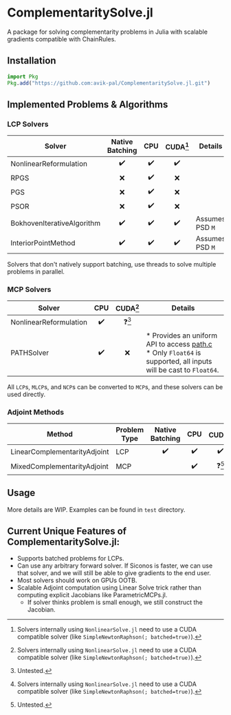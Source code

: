 # ComplementaritySolve.jl

A package for solving complementarity problems in Julia with scalable gradients compatible
with ChainRules.

## Installation

```julia
import Pkg
Pkg.add("https://github.com:avik-pal/ComplementaritySolve.jl.git")
```

## Implemented Problems & Algorithms

### LCP Solvers

| Solver                     |  Native Batching   |        CPU         |      CUDA[^1]      | Details         |
| -------------------------- | :----------------: | :----------------: | :----------------: | --------------- |
| NonlinearReformulation     | :heavy_check_mark: | :heavy_check_mark: | :heavy_check_mark: |                 |
| RPGS                       |        :x:         | :heavy_check_mark: |        :x:         |                 |
| PGS                        |        :x:         | :heavy_check_mark: |        :x:         |                 |
| PSOR                       |        :x:         | :heavy_check_mark: |        :x:         |                 |
| BokhovenIterativeAlgorithm | :heavy_check_mark: | :heavy_check_mark: | :heavy_check_mark: | Assumes PSD `M` |
| InteriorPointMethod        | :heavy_check_mark: | :heavy_check_mark: | :heavy_check_mark: | Assumes PSD `M` |

Solvers that don't natively support batching, use threads to solve multiple problems in parallel.

### MCP Solvers

| Solver                 |        CPU         |    CUDA[^1]    | Details                                                                                                                                                              |
| ---------------------- | :----------------: | :------------: | -------------------------------------------------------------------------------------------------------------------------------------------------------------------- |
| NonlinearReformulation | :heavy_check_mark: | :question:[^2] |                                                                                                                                                                      |
| PATHSolver             | :heavy_check_mark: |      :x:       | * Provides an uniform API to access [path.c](https://pages.cs.wisc.edu/~ferris/path.html) <br/> * Only `Float64` is supported, all inputs will be cast to `Float64`. |

All `LCP`s, `MLCP`s, and `NCP`s can be converted to `MCP`s, and these solvers can be used directly.

### Adjoint Methods

| Method                       | Problem Type |  Native Batching   |        CPU         |    CUDA[^1]    | Details |
| ---------------------------- | ------------ | :----------------: | :----------------: | :------------: | ------- |
| LinearComplementarityAdjoint | LCP          | :heavy_check_mark: | :heavy_check_mark: | :heavy_check_mark: |         |
| MixedComplementarityAdjoint  | MCP          |                    | :heavy_check_mark: | :question:[^2] |         |

[^1]: Solvers internally using `NonlinearSolve.jl` need to use a CUDA compatible solver
(like `SimpleNewtonRaphson(; batched=true)`).
[^2]: Untested.

## Usage

More details are WIP. Examples can be found in `test` directory.

## Current Unique Features of ComplementaritySolve.jl:

* Supports batched problems for LCPs.
* Can use any arbitrary forward solver. If Siconos is faster, we can use that solver, and we will still be able to give gradients to the end user.
* Most solvers should work on GPUs OOTB.
* Scalable Adjoint computation using Linear Solve trick rather than computing explicit Jacobians like ParametricMCPs.jl.
  * If solver thinks problem is small enough, we still construct the Jacobian.
